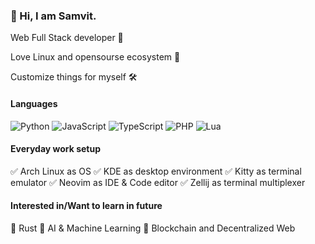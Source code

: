 ### 👋 Hi, I am Samvit.
<p>Web Full Stack developer 🧪</p>
<p>Love Linux and opensourse ecosystem 🚀</p>
<p>Customize things for myself 🛠️</p>

#### Languages
![Python](https://img.shields.io/badge/Python-14354C?style=for-the-badge&logo=python&logoColor=white)
![JavaScript](https://img.shields.io/badge/JavaScript-323330?style=for-the-badge&logo=javascript&logoColor=F7DF1E)
![TypeScript](https://img.shields.io/badge/TypeScript-007ACC?style=for-the-badge&logo=typescript&logoColor=white)
![PHP](https://img.shields.io/badge/PHP-777BB4?style=for-the-badge&logo=php&logoColor=white)
![Lua](https://img.shields.io/badge/Lua-2C2D72?style=for-the-badge&logo=lua&logoColor=white)

#### Everyday work setup
  ✅ Arch Linux as OS
  ✅ KDE as desktop environment
  ✅ Kitty as terminal emulator
  ✅ Neovim as IDE & Code editor
  ✅ Zellij as terminal multiplexer

#### Interested in/Want to learn in future
  📖 Rust
  📖 AI & Machine Learning
  📖 Blockchain and Decentralized Web
